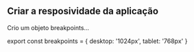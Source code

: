 ## Criar a resposividade da aplicação

Crio um objeto breakpoints...

export const breakpoints = {
    desktop: '1024px',
    tablet: '768px'
}

